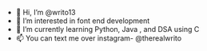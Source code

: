- 👋 Hi, I’m @writo13
- 👀 I’m interested in font end development
- 🌱 I’m currently learning Python, Java , and DSA using C
- 📫 You can text me over instagram- @therealwrito

<!---
writo13/writo13 is a ✨ special ✨ repository because its `README.md` (this file) appears on your GitHub profile.
You can click the Preview link to take a look at your changes.
--->
